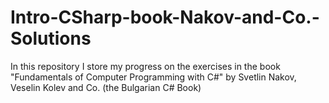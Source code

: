 # Intro-CSharp-book-Nakov-and-Co.-Solutions
In this repository I store my progress on the exercises in the book "Fundamentals of Computer Programming with C#" by Svetlin Nakov, Veselin Kolev and Co. (the Bulgarian C# Book)
